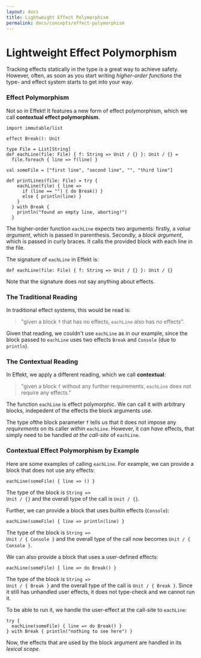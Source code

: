 ```yaml
---
layout: docs
title: Lightweight Effect Polymorphism
permalink: docs/concepts/effect-polymorphism
---
```


# Lightweight Effect Polymorphism

Tracking effects statically in the type is a great way to achieve safety. However, often, as soon as
you start writing _higher-order functions_ the type- and effect system starts to get
into your way.

### Effect Polymorphism
Not so in Effekt! It features a new form of effect polymorphism, which we call **contextual effect polymorphism**.


```effekt:hide
import immutable/list

effect Break(): Unit

type File = List[String]
def eachLine(file: File) { f: String => Unit / {} }: Unit / {} =
  file.foreach { line => f(line) }

val someFile = ["first line", "second line", "", "third line"]
```
```
def printLines(file: File) = try {
    eachLine(file) { line =>
      if (line == "") { do Break() }
      else { println(line) }
    }
  } with Break {
    println("found an empty line, aborting!")
  }
```

The higher-order function `eachLine` expects two arguments: firstly, a
_value argument_, which is passed in parenthesis.
Secondly, a _block argument_, which is passed in curly braces.
It calls the provided block with each line in the file.

The signature of `eachLine` in Effekt is:

```effekt:sketch
def eachLine(file: File) { f: String => Unit / {} }: Unit / {}
```
Note that the signature does not say anything about effects.


### The Traditional Reading
In traditional effect systems, this would be read is:

> "given a block `f` that has no effects, `eachLine` also has no effects".

Given that reading, we couldn't use `eachLine` as in our example, since the block passed
to `eachLine` uses two effects <code class="language-effekt">Break</code> and <code class="language-effekt">Console</code>
(due to `println`).


### The Contextual Reading
In Effekt, we apply a different reading, which we call **contextual**:
> "given a block `f` without any further requirements, `eachLine` does not require any effects."

The function `eachLine` is effect polymorphic. We can call it with arbitrary
blocks, indepedent of the effects the block arguments use.

The type ofthe block parameter `f` tells us that it does not impose any
_requirements_ on its caller _within_ `eachLine`.
However, it _can have_ effects, that simply need to be handled _at the call-site_
of `eachLine`.


### Contextual Effect Polymorphism by Example
Here are some examples of calling `eachLine`. For example, we can provide a block that does not use any effects:
```effekt:repl
eachLine(someFile) { line => () }
```

The type of the block is <code class="language-effekt">String => Unit / {}</code> and
the overall type of the call is <code class="language-effekt">Unit / {}</code>.

Further, we can provide a block that uses builtin effects (<code class="language-effekt">Console</code>):
```effekt:repl
eachLine(someFile) { line => println(line) }
```
The type of the block is <code class="language-effekt">String => Unit / { Console }</code> and
the overall type of the call now becomes <code class="language-effekt">Unit / { Console }</code>.

We can also provide a block that uses a user-defined effects:
```effekt:sketch
eachLine(someFile) { line => do Break() }
```

The type of the block is <code class="language-effekt">String => Unit / { Break }</code> and
  the overall type of the call is <code class="language-effekt">Unit / { Break }</code>.
Since it still has unhandled user effects, it does not type-check and we cannot run it.

To be able to run it, we handle the user-effect at the call-site to `eachLine`:

```effekt:repl
try {
  eachLine(someFile) { line => do Break() }
} with Break { println("nothing to see here") }
```

Now, the effects that are used by the block argument are handled in its _lexical scope_.
